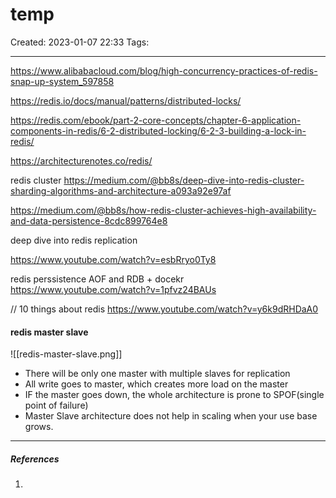 # temp
Created: 2023-01-07 22:33
Tags: 
____
https://www.alibabacloud.com/blog/high-concurrency-practices-of-redis-snap-up-system_597858

https://redis.io/docs/manual/patterns/distributed-locks/

https://redis.com/ebook/part-2-core-concepts/chapter-6-application-components-in-redis/6-2-distributed-locking/6-2-3-building-a-lock-in-redis/

https://architecturenotes.co/redis/

redis cluster 
https://medium.com/@bb8s/deep-dive-into-redis-cluster-sharding-algorithms-and-architecture-a093a92e97af


https://medium.com/@bb8s/how-redis-cluster-achieves-high-availability-and-data-persistence-8cdc899764e8


deep dive into redis replication

https://www.youtube.com/watch?v=esbRryo0Ty8



redis perssistence AOF and RDB + docekr
https://www.youtube.com/watch?v=1pfvz24BAUs


// 10 things about redis
https://www.youtube.com/watch?v=y6k9dRHDaA0

#### redis master slave

![[redis-master-slave.png]]

* There will be only one master with multiple slaves for replication
* All write goes to master, which creates more load on the master
* IF the master goes down, the whole architecture is prone to SPOF(single point of failure)
* Master Slave architecture does not help in scaling when your use base grows.




_____
##### References
1.

